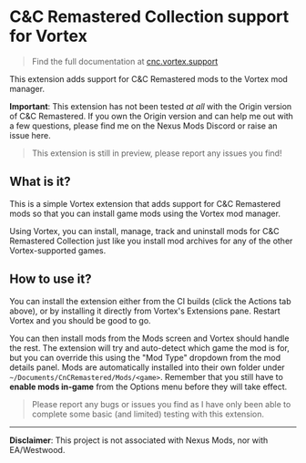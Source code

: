 # C&C Remastered Collection support for Vortex

> Find the full documentation at [cnc.vortex.support](https://cnc.vortex.support/)

This extension adds support for C&C Remastered mods to the Vortex mod manager.

**Important**: This extension has not been tested *at all* with the Origin version of C&C Remastered. If you own the Origin version and can help me out with a few questions, please find me on the Nexus Mods Discord or raise an issue here.

> This extension is still in preview, please report any issues you find! 

## What is it?

This is a simple Vortex extension that adds support for C&C Remastered mods so that you can install game mods using the Vortex mod manager.

Using Vortex, you can install, manage, track and uninstall mods for C&C Remastered Collection just like you install mod archives for any of the other Vortex-supported games.

## How to use it?

You can install the extension either from the CI builds (click the Actions tab above), or by installing it directly from Vortex's Extensions pane. Restart Vortex and you should be good to go.

You can then install mods from the Mods screen and Vortex should handle the rest. The extension will try and auto-detect which game the mod is for, but you can override this using the "Mod Type" dropdown from the mod details panel. Mods are automatically installed into their own folder under `~/Documents/CnCRemastered/Mods/<game>`. Remember that you still have to **enable mods in-game** from the Options menu before they will take effect.

> Please report any bugs or issues you find as I have only been able to complete some basic (and limited) testing with this extension.

---

**Disclaimer**: This project is not associated with Nexus Mods, nor with EA/Westwood.